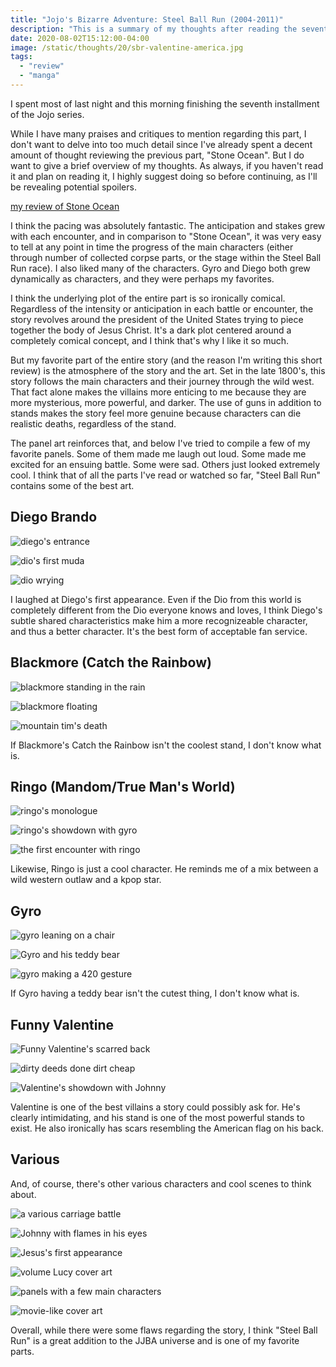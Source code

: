 ```yaml
---
title: "Jojo's Bizarre Adventure: Steel Ball Run (2004-2011)"
description: "This is a summary of my thoughts after reading the seventh part of Jojo, Steel Ball Run. While it wasn't necessarily my favorite part, there were a lot of components I thoroughly enjoyed, especially the art. I've displayed a few of my favorite panels."
date: 2020-08-02T15:12:00-04:00
image: /static/thoughts/20/sbr-valentine-america.jpg
tags:
  - "review"
  - "manga"
---
```


I spent most of last night and this morning finishing the seventh installment of the Jojo series.

While I have many praises and critiques to mention regarding this part, I don't want to delve into too much detail since I've already spent a decent amount of thought reviewing the previous part, "Stone Ocean". But I do want to give a brief overview of my thoughts. As always, if you haven't read it and plan on reading it, I highly suggest doing so before continuing, as I'll be revealing potential spoilers.

[my review of Stone Ocean](/thoughts/20/04/jojos-bizarre-adventure-stone-ocean-2000-2003/)

I think the pacing was absolutely fantastic. The anticipation and stakes grew with each encounter, and in comparison to "Stone Ocean", it was very easy to tell at any point in time the progress of the main characters (either through number of collected corpse parts, or the stage within the Steel Ball Run race). I also liked many of the characters. Gyro and Diego both grew dynamically as characters, and they were perhaps my favorites.

I think the underlying plot of the entire part is so ironically comical. Regardless of the intensity or anticipation in each battle or encounter, the story revolves around the president of the United States trying to piece together the body of Jesus Christ. It's a dark plot centered around a completely comical concept, and I think that's why I like it so much.

But my favorite part of the entire story (and the reason I'm writing this short review) is the atmosphere of the story and the art. Set in the late 1800's, this story follows the main characters and their journey through the wild west. That fact alone makes the villains more enticing to me because they are more mysterious, more powerful, and darker. The use of guns in addition to stands makes the story feel more genuine because characters can die realistic deaths, regardless of the stand.

The panel art reinforces that, and below I've tried to compile a few of my favorite panels. Some of them made me laugh out loud. Some made me excited for an ensuing battle. Some were sad. Others just looked extremely cool. I think that of all the parts I've read or watched so far, "Steel Ball Run" contains some of the best art.

## Diego Brando

![diego's entrance](/static/thoughts/20/sbr-dio-brando-entrance.jpg)

![dio's first muda](/static/thoughts/20/sbr-muda.jpg)

![dio wrying](/static/thoughts/20/sbr-wry.jpg)

I laughed at Diego's first appearance. Even if the Dio from this world is completely different from the Dio everyone knows and loves, I think Diego's subtle shared characteristics make him a more recognizeable character, and thus a better character. It's the best form of acceptable fan service.

## Blackmore (Catch the Rainbow)

![blackmore standing in the rain](/static/thoughts/20/sbr-blackmore-standing.jpg)

![blackmore floating](/static/thoughts/20/sbr-catch-the-rainbow.jpg)

![mountain tim's death](/static/thoughts/20/sbr-mountain-tim-death.jpg)

If Blackmore's Catch the Rainbow isn't the coolest stand, I don't know what is.

## Ringo (Mandom/True Man's World)

![ringo's monologue](/static/thoughts/20/sbr-ringo-undefeatable.jpg)

![ringo's showdown with gyro](/static/thoughts/20/sbr-ringo-showdown.jpg)

![the first encounter with ringo](/static/thoughts/20/sbr-ringo-first-encounter.jpg)

Likewise, Ringo is just a cool character. He reminds me of a mix between a wild western outlaw and a kpop star.

## Gyro

![gyro leaning on a chair](/static/thoughts/20/sbr-gyro-standing.jpg)

![Gyro and his teddy bear](/static/thoughts/20/sbr-teddy-bear.jpg)

![gyro making a 420 gesture](/static/thoughts/20/sbr-gyro-420.jpg)

If Gyro having a teddy bear isn't the cutest thing, I don't know what is.

## Funny Valentine

![Funny Valentine's scarred back](/static/thoughts/20/sbr-valentine-america.jpg)

![dirty deeds done dirt cheap](/static/thoughts/20/sbr-d4c.jpg)

![Valentine's showdown with Johnny](/static/thoughts/20/sbr-valentine-johnny.jpg)

Valentine is one of the best villains a story could possibly ask for. He's clearly intimidating, and his stand is one of the most powerful stands to exist. He also ironically has scars resembling the American flag on his back.

## Various

And, of course, there's other various characters and cool scenes to think about.

![a various carriage battle](/static/thoughts/20/sbr-carriage-battle.jpg)

![Johnny with flames in his eyes](/static/thoughts/20/sbr-johnny-humanity.jpg)

![Jesus's first appearance](/static/thoughts/20/sbr-jesus.jpg)

![volume Lucy cover art](/static/thoughts/20/sbr-lucy-cover.jpg)

![panels with a few main characters](/static/thoughts/20/sbr-panel-character.jpg)

![movie-like cover art](/static/thoughts/20/sbr-movie-cover.jpg)

Overall, while there were some flaws regarding the story, I think "Steel Ball Run" is a great addition to the JJBA universe and is one of my favorite parts.
